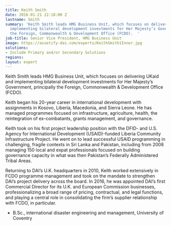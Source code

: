 ```yaml
---
title: Keith Smith
date: 2016-01-21 22:18:00 Z
lastname: Smith
summary: 'Keith Smith leads HMG Business Unit, which focuses on delivering UKAID and
  implementing bilateral development investments for Her Majesty’s Government, principally
  the Foreign, Commonwealth & Development Office (FCDO).  '
job-title: Senior Vice President, HMG Business Unit
image: https://assetify-dai.com/experts/KeithSmith1Inner.jpg
solutions:
- Include Primary and/or Secondary Solutions
regions: 
layout: expert
---
```


Keith Smith leads HMG Business Unit, which focuses on delivering UKaid and implementing bilateral development investments for Her Majesty’s Government, principally the Foreign, Commonwealth & Development Office (FCDO).  

Keith began his 20-year career in international development with assignments in Kosovo, Liberia, Macedonia, and Sierra Leone. He has managed programmes focused on infrastructure, agriculture, health, the reintegration of ex-combatants, grants management, and governance. 

Keith took on his first project leadership position with the DFID- and U.S. Agency for International Development (USAID)-funded Liberia Community Infrastructure Project. He went on to lead successful USAID programming in challenging, fragile contexts in Sri Lanka and Pakistan, including from 2008 managing 150 local and expat professionals focused on building governance capacity in what was then Pakistan’s Federally Administered Tribal Areas.

Returning to DAI’s U.K. headquarters in 2010, Keith worked extensively in FCDO programme management and took on the mandate to strengthen DAI’s project delivery across the board. In 2016, he was appointed DAI’s first Commercial Director for its U.K. and European Commission businesses, professionalizing a broad range of pricing, contractual, and legal functions, and playing a central role in consolidating the firm’s supplier relationship with FCDO, in particular.

* B.Sc., international disaster engineering and management, University of Coventry